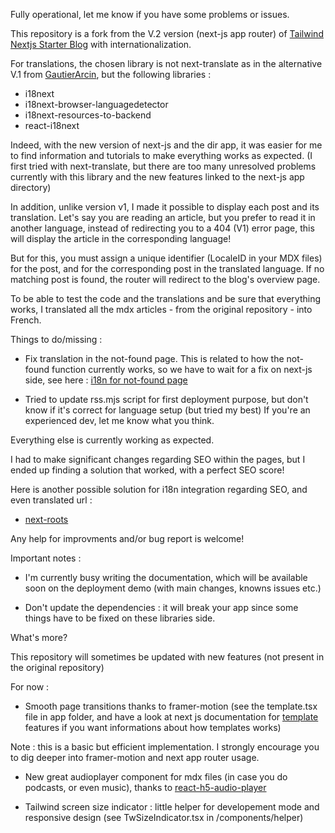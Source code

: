 Fully operational, let me know if you have some problems or issues.

This repository is a fork from the V.2 version (next-js app router) of [Tailwind Nextjs Starter Blog](https://github.com/timlrx/tailwind-nextjs-starter-blog) with internationalization.

For translations, the chosen library is not next-translate as in the alternative V.1 from [GautierArcin](https://github.com/GautierArcin/tailwind-nextjs-starter-blog/tree/demo/next-translate), but the following libraries :

- i18next
- i18next-browser-languagedetector
- i18next-resources-to-backend
- react-i18next

Indeed, with the new version of next-js and the dir app, it was easier for me to find information and
tutorials to make everything works as expected. (I first tried with next-translate, but there are too many unresolved problems currently with this library and the new features linked to the next-js app directory)

In addition, unlike version v1, I made it possible to display each post and its translation. Let's say you are reading an article, but you prefer to read it in another language, instead of redirecting you to a 404 (V1) error page, this will display the article in the corresponding language!

But for this, you must assign a unique identifier (LocaleID in your MDX files) for the post, and for the corresponding post in the translated language. If no matching post is found, the router will redirect to the blog's overview page.

To be able to test the code and the translations and be sure that everything works, I translated all the mdx articles - from the original repository - into French.

Things to do/missing :

- Fix translation in the not-found page. This is related to how the not-found function currently works, so we have to wait for a fix on next-js side, see here : [i18n for not-found page](https://github.com/vercel/next.js/discussions/50518)

- Tried to update rss.mjs script for first deployment purpose, but don't know if it's correct for language setup (but tried my best) If you're an experienced dev, let me know what you think.

Everything else is currently working as expected.

I had to make significant changes regarding SEO within the pages, but I ended up finding a solution that worked, with a perfect SEO score!

Here is another possible solution for i18n integration regarding SEO, and even translated url :

- [next-roots](https://github.com/svobik7/next-roots)

Any help for improvments and/or bug report is welcome!

Important notes :

- I'm currently busy writing the documentation, which will be available soon on the deployment demo (with main changes, knowns issues etc.)

- Don't update the dependencies : it will break your app since some things have to be fixed on these libraries side.

What's more?

This repository will sometimes be updated with new features (not present in the original repository)

For now :

- Smooth page transitions thanks to framer-motion (see the template.tsx file in app folder, and have a look at next js documentation for [template](https://nextjs.org/docs/app/api-reference/file-conventions/template) features if you want informations about how templates works)

Note : this is a basic but efficient implementation. I strongly encourage you to dig deeper into framer-motion and next app router usage.

- New great audioplayer component for mdx files (in case you do podcasts, or even music), thanks to [react-h5-audio-player](https://github.com/lhz516/react-h5-audio-player)

- Tailwind screen size indicator : little helper for developement mode and responsive design (see TwSizeIndicator.tsx in /components/helper)
